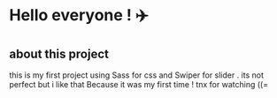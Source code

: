 # Hello everyone ! ✈️

## about this project

this is my first project using Sass for css and Swiper for slider .
its not perfect but i like that Because it was my first time ! 
tnx for watching ((= 
